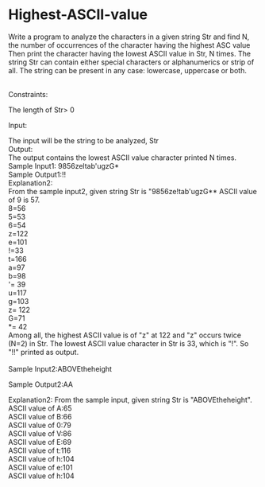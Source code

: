 # Highest-ASCII-value


Write a program to analyze the characters in a given string Str and find N, the number of occurrences of the character having the highest ASC value Then print the character having the lowest ASCII value in Str, N times. The string Str can contain either special characters or alphanumerics or strip of all. The string can be present in any case: lowercase, uppercase or both.
<br>

<br>
Constraints:<br>

The length of Str> 0  <br>

Input: <br>

The input will be the string to be analyzed, Str
<br>
Output:
<br>
The output contains the lowest ASCII value character printed N times.
<br>
Sample Input1: 9856zeltab'ugzG*
<br>
Sample Output1:!! <br>
Explanation2:
<br>
From the sample input2, given string Str is "9856ze!tab'ugzG** ASCII value of 9 is 57.<br>
8=56<br>
5=53<br>
6=54<br>
z=122<br>
e=101<br>
!=33<br>
t=166<br>
a=97<br>
b=98<br>
'= 39<br>
u=117<br>
g=103<br>
z= 122<br>
G=71<br>
*= 42<br>
Among all, the highest ASCII value is of "z" at 122 and "z" occurs twice (N=2) in Str. The lowest ASCII value character in Str is 33, which is "!". So "!!" printed as output.<br><br>
Sample Input2:ABOVEtheheight<br>

Sample Output2:AA <br>

Explanation2:
From the sample input, given string Str is "ABOVEtheheight".<br>
ASCII value of A:65<br>
ASCII value of B:66<br>
ASCII value of 0:79<br>
ASCII value of V:86<br>
ASCII value of E:69<br>
ASCII value of t:116<br>
ASCII value of h:104<br>
ASCII value of e:101<br>
ASCII value of h:104<br>

